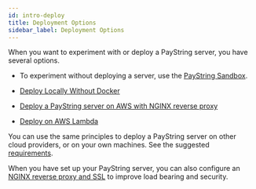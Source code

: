 ```yaml
---
id: intro-deploy
title: Deployment Options
sidebar_label: Deployment Options
---
```


When you want to experiment with or deploy a PayString server, you have several options.

- To experiment without deploying a server, use the [PayString Sandbox](https://paystring.org/sandbox).

- [Deploy Locally Without Docker](local-deployment)

- [Deploy a PayString server on AWS with NGINX reverse proxy](remote-deployment)

- [Deploy on AWS Lambda](aws-lambda-deploy)

You can use the same principles to deploy a PayString server on other cloud providers, or on your own machines. See the suggested [requirements](payid-server-requirements).

When you have set up your PayString server, you can also configure an [NGINX reverse proxy and SSL](nginx-ssl-deploy) to improve load bearing and security.
